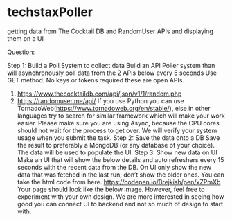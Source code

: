 # techstaxPoller
getting data from The Cocktail DB and RandomUser APIs and displaying them on a UI

Question:

Step 1: Build a Poll System to collect data 
Build an API Poller system than will asynchronously poll data from the 2 APIs below every 5 seconds Use GET method. No keys or tokens required these are open APIs. 
1. https://www.thecocktaildb.com/api/json/v1/1/random.php 
2. https://randomuser.me/api/ 
If you use Python you can use TornadoWeb(https://www.tornadoweb.org/en/stable/), else in other languages try to search for similar framework  which will make your work easier. 
Please make sure you are using Async, because the CPU cores should not wait for the process to get  over. We will verify your system usage when you submit the task. 
Step 2: Save the data onto a DB 
Save the result to preferably a MongoDB (or any database of your choice). The data will be used to  populate the UI. 
Step 3: Show new data on UI 
Make an UI that will show the below details and auto refreshers every 15 seconds with the recent data  from the DB. On UI only show the new data that was fetched in the last run, don’t show the older ones. 
You can take the html code from here. https://codepen.io/Brejkish/pen/xZPmXb 
Your page should look like the below image. However, feel free to experiment with your own design. We  are more interested in seeing how good you can connect UI to backend and not so much of design to  start with.
